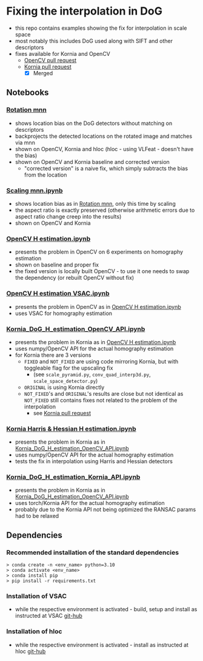 # Fixing the interpolation in DoG 

* this repo contains examples showing the fix for interpolation in scale space
* most notably this includes DoG used along with SIFT and other descriptors
* fixes available for Kornia and OpenCV
  * [OpenCV pull request](https://github.com/opencv/opencv/pull/23124)
  * [Kornia pull request](https://github.com/kornia/kornia/pull/2105)
    * [x] Merged

## Notebooks

### [Rotation mnn](https://github.com/vicsyl/dog_precision/blob/master/Rotation%20mnn.ipynb)

* shows location bias on the DoG detectors without matching on descriptors
* backprojects the detected locations on the rotated image and matches via mnn
* shown on OpenCV, Kornia and hloc (hloc - using VLFeat - doesn't have the bias) 
* shown on OpenCV and Kornia baseline and corrected version 
  * "corrected version" is a naive fix, which simply subtracts the bias from the location 

### [Scaling mnn.ipynb](https://github.com/vicsyl/dog_precision/blob/master/Scaling%20mnn.ipynb)

* shows location bias as in [Rotation mnn](https://github.com/vicsyl/dog_precision/blob/master/Rotation%20mnn.ipynb), only this time by scaling
* the aspect ratio is exactly preserved (otherwise arithmetic errors due to aspect ratio change creep into the results)
* shown on OpenCV and Kornia 

### [OpenCV H estimation.ipynb](https://github.com/vicsyl/dog_precision/blob/master/OpenCV%20H%20estimation.ipynb)

* presents the problem in OpenCV on 6 experiments on homography estimation
* shown on baseline and proper fix
* the fixed version is locally built OpenCV - to use it one needs to swap the dependency (or rebuilt OpenCV without fix) 

### [OpenCV H estimation VSAC.ipynb](https://github.com/vicsyl/dog_precision/blob/master/OpenCV%20H%20estimation%20VSAC.ipynb)

* presents the problem in OpenCV as in [OpenCV H estimation.ipynb](https://github.com/vicsyl/dog_precision/blob/master/OpenCV%20H%20estimation.ipynb)
* uses VSAC for homography estimation

### [Kornia_DoG_H_estimation_OpenCV_API.ipynb](https://github.com/vicsyl/dog_precision/blob/master/Kornia%20DoG%20H%20estimation%20OpenCV%20API.ipynb)

* presents the problem in Kornia as in [OpenCV H estimation.ipynb](https://github.com/vicsyl/dog_precision/blob/master/OpenCV%20H%20estimation.ipynb)
* uses numpy/OpenCV API for the actual homography estimation
* for Kornia there are 3 versions 
  * `FIXED` and `NOT_FIXED` are using code mirroring Kornia, but with toggleable flag for the upscaling fix 
    * (see `scale_pyramid.py`, `conv_quad_interp3d.py`, `scale_space_detector.py`)
  * `ORIGINAL` is using Kornia directly
  * `NOT_FIXED`'s and `ORIGINAL`'s results are close but not identical as `NOT_FIXED` still contains fixes not related to the problem of the interpolation
    * see [Kornia pull request](https://github.com/kornia/kornia/pull/2105)

### [Kornia Harris & Hessian H estimation.ipynb](https://github.com/vicsyl/dog_precision/blob/master/Kornia%20Harris%20%26%20Hessian%20H%20estimation.ipynb)

* presents the problem in Kornia as in [Kornia_DoG_H_estimation_OpenCV_API.ipynb](https://github.com/vicsyl/dog_precision/blob/master/Kornia%20DoG%20H%20estimation%20OpenCV%20API.ipynb)
* uses numpy/OpenCV API for the actual homography estimation
* tests the fix in interpolation using Harris and Hessian detectors 

### [Kornia_DoG_H_estimation_Kornia_API.ipynb](https://github.com/vicsyl/dog_precision/blob/master/Kornia%20DoG%20H%20estimation%20Kornia%20API.ipynb)

* presents the problem in Kornia as in [Kornia_DoG_H_estimation_OpenCV_API.ipynb](https://github.com/vicsyl/dog_precision/blob/master/Kornia%20DoG%20H%20estimation%20OpenCV%20API.ipynb)
* uses torch/Kornia API for the actual homography estimation
* probably due to the Kornia API not being optimized the RANSAC params had to be relaxed  

## Dependencies

### Recommended installation of the standard dependencies

```
> conda create -n <env_name> python=3.10 
> conda activate <env_name>
> conda install pip
> pip install -r requirements.txt
```

### Installation of VSAC

* while the respective environment is activated  - build, setup and install as instructed at VSAC [git-hub](https://github.com/ivashmak/vsac)

### Installation of hloc
 
* while the respective environment is activated - install as instructed at hloc [git-hub](https://github.com/cvg/Hierarchical-Localization)

